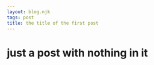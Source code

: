```yaml
---
layout: blog.njk
tags: post
title: the title of the first post
---
```


# just a post with nothing in it
